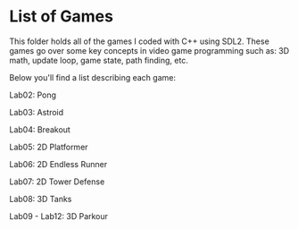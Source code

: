 # List of Games
This folder holds all of the games I coded with C++ using SDL2. These games go over some key concepts in video game programming such as: 3D math, update loop, game state, path finding, etc.

Below you'll find a list describing each game:

Lab02: Pong

Lab03: Astroid

Lab04: Breakout

Lab05: 2D Platformer

Lab06: 2D Endless Runner

Lab07: 2D Tower Defense

Lab08: 3D Tanks

Lab09 - Lab12: 3D Parkour
